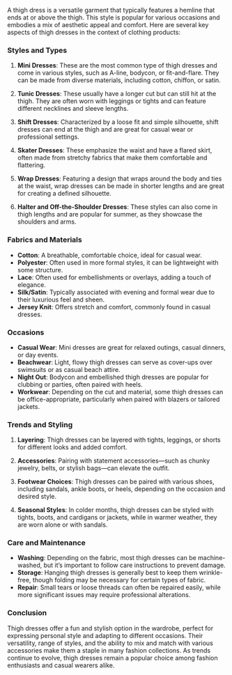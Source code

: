 A thigh dress is a versatile garment that typically features a hemline that ends at or above the thigh. This style is popular for various occasions and embodies a mix of aesthetic appeal and comfort. Here are several key aspects of thigh dresses in the context of clothing products:

### Styles and Types

1. **Mini Dresses**: These are the most common type of thigh dresses and come in various styles, such as A-line, bodycon, or fit-and-flare. They can be made from diverse materials, including cotton, chiffon, or satin.

2. **Tunic Dresses**: These usually have a longer cut but can still hit at the thigh. They are often worn with leggings or tights and can feature different necklines and sleeve lengths.

3. **Shift Dresses**: Characterized by a loose fit and simple silhouette, shift dresses can end at the thigh and are great for casual wear or professional settings.

4. **Skater Dresses**: These emphasize the waist and have a flared skirt, often made from stretchy fabrics that make them comfortable and flattering.

5. **Wrap Dresses**: Featuring a design that wraps around the body and ties at the waist, wrap dresses can be made in shorter lengths and are great for creating a defined silhouette.

6. **Halter and Off-the-Shoulder Dresses**: These styles can also come in thigh lengths and are popular for summer, as they showcase the shoulders and arms.

### Fabrics and Materials

- **Cotton**: A breathable, comfortable choice, ideal for casual wear.
- **Polyester**: Often used in more formal styles, it can be lightweight with some structure.
- **Lace**: Often used for embellishments or overlays, adding a touch of elegance.
- **Silk/Satin**: Typically associated with evening and formal wear due to their luxurious feel and sheen.
- **Jersey Knit**: Offers stretch and comfort, commonly found in casual dresses.

### Occasions

- **Casual Wear**: Mini dresses are great for relaxed outings, casual dinners, or day events.
- **Beachwear**: Light, flowy thigh dresses can serve as cover-ups over swimsuits or as casual beach attire.
- **Night Out**: Bodycon and embellished thigh dresses are popular for clubbing or parties, often paired with heels.
- **Workwear**: Depending on the cut and material, some thigh dresses can be office-appropriate, particularly when paired with blazers or tailored jackets.

### Trends and Styling

1. **Layering**: Thigh dresses can be layered with tights, leggings, or shorts for different looks and added comfort.

2. **Accessories**: Pairing with statement accessories—such as chunky jewelry, belts, or stylish bags—can elevate the outfit.

3. **Footwear Choices**: Thigh dresses can be paired with various shoes, including sandals, ankle boots, or heels, depending on the occasion and desired style.

4. **Seasonal Styles**: In colder months, thigh dresses can be styled with tights, boots, and cardigans or jackets, while in warmer weather, they are worn alone or with sandals.

### Care and Maintenance

- **Washing**: Depending on the fabric, most thigh dresses can be machine-washed, but it’s important to follow care instructions to prevent damage.
- **Storage**: Hanging thigh dresses is generally best to keep them wrinkle-free, though folding may be necessary for certain types of fabric.
- **Repair**: Small tears or loose threads can often be repaired easily, while more significant issues may require professional alterations.

### Conclusion

Thigh dresses offer a fun and stylish option in the wardrobe, perfect for expressing personal style and adapting to different occasions. Their versatility, range of styles, and the ability to mix and match with various accessories make them a staple in many fashion collections. As trends continue to evolve, thigh dresses remain a popular choice among fashion enthusiasts and casual wearers alike.